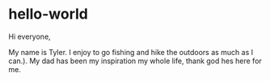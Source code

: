 # hello-world

Hi everyone,

My name is Tyler. I enjoy to go fishing and hike the outdoors as much as I can.).
My dad has been my inspiration my whole life, thank god hes here for me.
